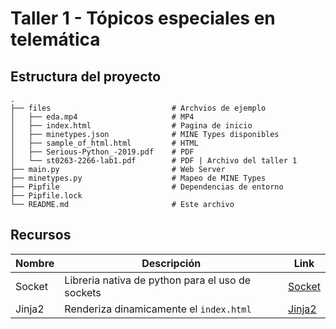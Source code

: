 # Taller 1 - Tópicos especiales en telemática

## Estructura del proyecto
```
.
├── files                           # Archvios de ejemplo
│   ├── eda.mp4                     # MP4
│   ├── index.html                  # Pagina de inicio
│   ├── minetypes.json              # MINE Types disponibles
│   ├── sample_of_html.html         # HTML
│   ├── Serious-Python_-2019.pdf    # PDF
│   └── st0263-2266-lab1.pdf        # PDF | Archivo del taller 1
├── main.py                         # Web Server
├── minetypes.py                    # Mapeo de MINE Types
├── Pipfile                         # Dependencias de entorno
├── Pipfile.lock
└── README.md                       # Este archivo
```

## Recursos
|Nombre|Descripción|Link|
|------|-----------|----|
|Socket|Libreria nativa de python para el uso de sockets|[Socket](https://docs.python.org/3/library/socket.html)|
|Jinja2|Renderiza dinamicamente el `index.html`|[Jinja2]([jinja.palletsprojects.com](https://jinja.palletsprojects.com/en/3.1.x/))|